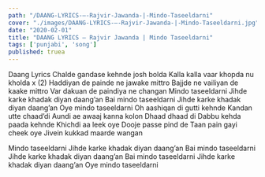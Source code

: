 ```yaml
---
path: "/DAANG-LYRICS-–-Rajvir-Jawanda-|-Mindo-Taseeldarni"
cover: "./images/DAANG-LYRICS-–-Rajvir-Jawanda-|-Mindo-Taseeldarni.jpg"
date: "2020-02-01"
title: "DAANG LYRICS – Rajvir Jawanda | Mindo Taseeldarni"
tags: ['punjabi', 'song']
published: truea
---
```


Daang Lyrics
Chalde gandase kehnde josh bolda
Kalla kalla vaar khopda nu kholda x (2)
Haddiyan de painde ne jawake mittro
Bajjde ne vailiyan de kaake mittro
Var dakuan de paindiya ne changan
Mindo taseeldarni
Jihde karke khadak diyan daang’an
Bai mindo taseeldarni
Jihde karke khadak diyan daang’an
Oye mindo taseeldarni
Oh aashiqan di gutti kehnde
Kandan utte chaad’di
Aundi ae awaaj kanna kolon
Dhaad dhaad di
Dabbu kehda paada kehnde
Khichdi aa leek oye
Dooje passe pind de
Taan pain gayi cheek oye
Jivein kukkad maarde wangan






Mindo taseeldarni
Jihde karke khadak diyan daang’an
Bai mindo taseeldarni
Jihde karke khadak diyan daang’an
Bai mindo taseeldarni
Jihde karke khadak diyan daang’an
Oye mindo taseeldarni

